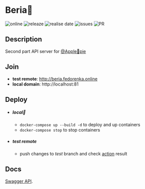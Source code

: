 # Beria🦅

![online](https://img.shields.io/website?url=http://beria.fedorenka.online) ![releaze](https://img.shields.io/github/v/release/FedorenkaAvenue/Apple_pie) ![realise date](https://img.shields.io/github/release-date/FedorenkaAvenue/Apple_pie) ![issues](https://img.shields.io/github/issues-raw/FedorenkaAvenue/Apple_pie) ![PR](https://img.shields.io/github/issues-pr-raw/FedorenkaAvenue/Apple_pie)

## Description

Second part API server for [@Apple🥧pie](https://github.com/FedorenkaAvenue/Apple_pie)

## Join

 * **test remote**: http://beria.fedorenka.online
 * **local domain**: http://localhost:81

## Deploy

  * ##### local🐳

    - `docker-compose up --build -d` to deploy and up containers
    - `docker-compose stop` to stop containers

  * ##### test remote

    - push changes to *test* branch and check [action](https://github.com/FedorenkaAvenue/Beria/actions) result

## Docs

[Swagger API](http://docs.fedorenka.online/?urls.primaryName=Beria).
